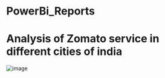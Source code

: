 # PowerBi_Reports

# Analysis of Zomato service in different cities of india

![image](https://user-images.githubusercontent.com/93196397/201588852-77aad450-9a32-4145-b02f-64bddf41b17a.png)
